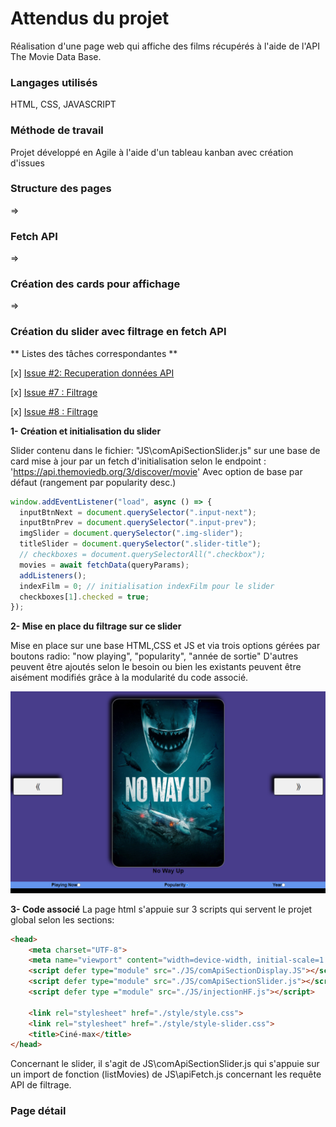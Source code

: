 # Attendus du projet #
Réalisation d'une page web qui affiche des films récupérés à l'aide de l'API The Movie Data Base.

### Langages utilisés ###
HTML, CSS, JAVASCRIPT

### Méthode de travail ###
Projet développé en Agile à l'aide d'un tableau kanban avec création d'issues

### Structure des pages ###

=> 

### Fetch API ###

=>

### Création des cards pour affichage ###

=> 

### Création du slider avec filtrage en fetch API ###
 
 ** Listes des tâches correspondantes **

[x] [Issue #2: Recuperation données API](https://github.com/SFaucher26/brief3/issues/2)

[x] [Issue #7 : Filtrage](https://github.com/SFaucher26/brief3/issues/7)

[x] [Issue #8 : Filtrage](https://github.com/SFaucher26/brief3/issues/8)


**1- Création et initialisation du slider**

Slider contenu dans le fichier: "JS\comApiSectionSlider.js" sur une base de card mise à jour par un fetch d'initialisation selon le endpoint :
            'https://api.themoviedb.org/3/discover/movie'
Avec option de base par défaut (rangement par popularity desc.)

<!-- ![alt text](/assets/imagem.png) -->
```js
window.addEventListener("load", async () => {
  inputBtnNext = document.querySelector(".input-next");
  inputBtnPrev = document.querySelector(".input-prev");
  imgSlider = document.querySelector(".img-slider");
  titleSlider = document.querySelector(".slider-title");
  // checkboxes = document.querySelectorAll(".checkbox");
  movies = await fetchData(queryParams);
  addListeners();
  indexFilm = 0; // initialisation indexFilm pour le slider
  checkboxes[1].checked = true;
});
```

**2- Mise en place du filtrage sur ce slider**

Mise en place sur une base HTML,CSS et JS et via trois options gérées par boutons radio: "now playing", "popularity", "année de sortie"
D'autres peuvent être ajoutés selon le besoin ou bien les existants peuvent être aisément modifiés grâce à la modularité du code associé.

![alt text](/assets/imagem-1.png)

**3- Code associé**
La page html s'appuie sur 3 scripts qui servent le projet global selon les sections:

```html
<head>
    <meta charset="UTF-8">
    <meta name="viewport" content="width=device-width, initial-scale=1.0">
    <script defer type="module" src="./JS/comApiSectionDisplay.JS"></script>
    <script defer type="module" src="./JS/comApiSectionSlider.js"></script>
    <script defer type ="module" src="./JS/injectionHF.js"></script>
    
    <link rel="stylesheet" href="./style/style.css">
    <link rel="stylesheet" href="./style/style-slider.css">
    <title>Ciné-max</title>
</head>
```
<!-- =>![alt text](/assets/imagem2.png) -->

Concernant le slider, il s'agit de JS\comApiSectionSlider.js qui s'appuie sur un import de fonction (listMovies) de JS\apiFetch.js concernant les requête API de filtrage.


### Page détail ###






